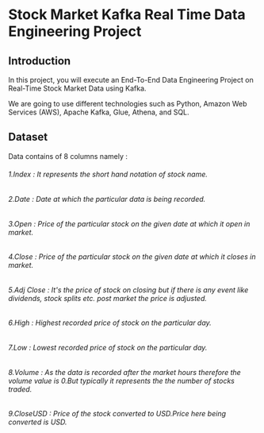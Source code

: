 # Stock Market Kafka Real Time Data Engineering Project

## Introduction

In this project, you will execute an End-To-End Data Engineering Project on Real-Time Stock Market Data using Kafka.

We are going to use different technologies such as Python, Amazon Web Services (AWS), Apache Kafka, Glue, Athena, and SQL.


## Dataset

Data contains of 8 columns namely :
###### 1.Index : It represents the short hand notation of stock name.
###### 2.Date : Date at which the particular data is being recorded.
###### 3.Open : Price of the particular stock on the given date at which it open in market.
###### 4.Close : Price of the particular stock on the given date at which it closes in market.
###### 5.Adj Close : It's the price of stock on closing but if there is any event like dividends, stock splits etc. post market the price is adjusted.
###### 6.High : Highest recorded price of stock on the particular day.
###### 7.Low : Lowest recorded price of stock on the particular day.
###### 8.Volume : As the data is recorded after the market hours therefore the volume value is 0.But typically it represents the the number of stocks traded.
###### 9.CloseUSD : Price of the stock converted to USD.Price here being converted is USD.
